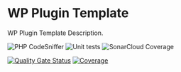 WP Plugin Template
======================

WP Plugin Template Description. 

![PHP CodeSniffer](https://github.com/rahulsprajapati/wp-plugin-template/actions/workflows/phpcs.yml/badge.svg) ![Unit tests](https://github.com/rahulsprajapati/wp-plugin-template/actions/workflows/unit-test.yml/badge.svg) ![SonarCloud Coverage](https://github.com/rahulsprajapati/wp-plugin-template/actions/workflows/coverage.yml/badge.svg) 

[![Quality Gate Status](https://sonarcloud.io/api/project_badges/measure?project=rahulsprajapati_wp-plugin-template&metric=alert_status)](https://sonarcloud.io/dashboard?id=rahulsprajapati_wp-plugin-template) [![Coverage](https://sonarcloud.io/api/project_badges/measure?project=rahulsprajapati_wp-plugin-template&metric=coverage)](https://sonarcloud.io/dashboard?id=rahulsprajapati_wp-plugin-template) 
